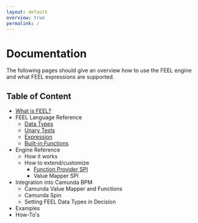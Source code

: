```yaml
---
layout: default
overview: true
permalink: /
---
```


# Documentation

The following pages should give an overview how to use the FEEL engine and what FEEL expressions are supported.

## Table of Content

* [What is FEEL?](what-is-feel)
* FEEL Language Reference
  * [Data Types](feel-data-types)
  * [Unary Tests](feel-unary-tests)
  * [Expression](feel-expression)
  * [Built-in Functions](feel-built-in-functions)
* Engine Reference
  * How it works
  * How to extend/customize
    * [Function Provider SPI](function-provider-spi)
    * Value Mapper SPI
* Integration into Camunda BPM
  * Camunda Value Mapper and Functions
  * Camunda Spin
  * Setting FEEL Data Types in Decision
* Examples
* How-To's
